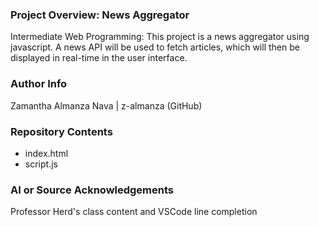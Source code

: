 ### Project Overview: News Aggregator

Intermediate Web Programming:
This project is a news aggregator using javascript. A news API will be used to fetch articles, which will then be displayed in real-time in the user interface.

### Author Info

Zamantha Almanza Nava | z-almanza (GitHub)

### Repository Contents

- index.html
- script.js

### AI or Source Acknowledgements

Professor Herd's class content and VSCode line completion